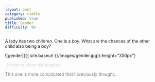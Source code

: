 ```yaml
---
layout: post
category: riddle
published: true
title: Gender
difficulty: 99
---
```

A lady has two children. One is a boy. What are the chances of the other child also being a boy?

![gender]({{ site.baseurl }}/images/gender.jpg){:height="300px"}

<div markdown="1" class='answer-title' style="color: lightgrey">_Hover to show the answer._
</div>
<div class='answer-wrapper'>
<div markdown="1" class='answer' style="color: grey">

This one is more complicated that I previously thought...

</div>
</div>

